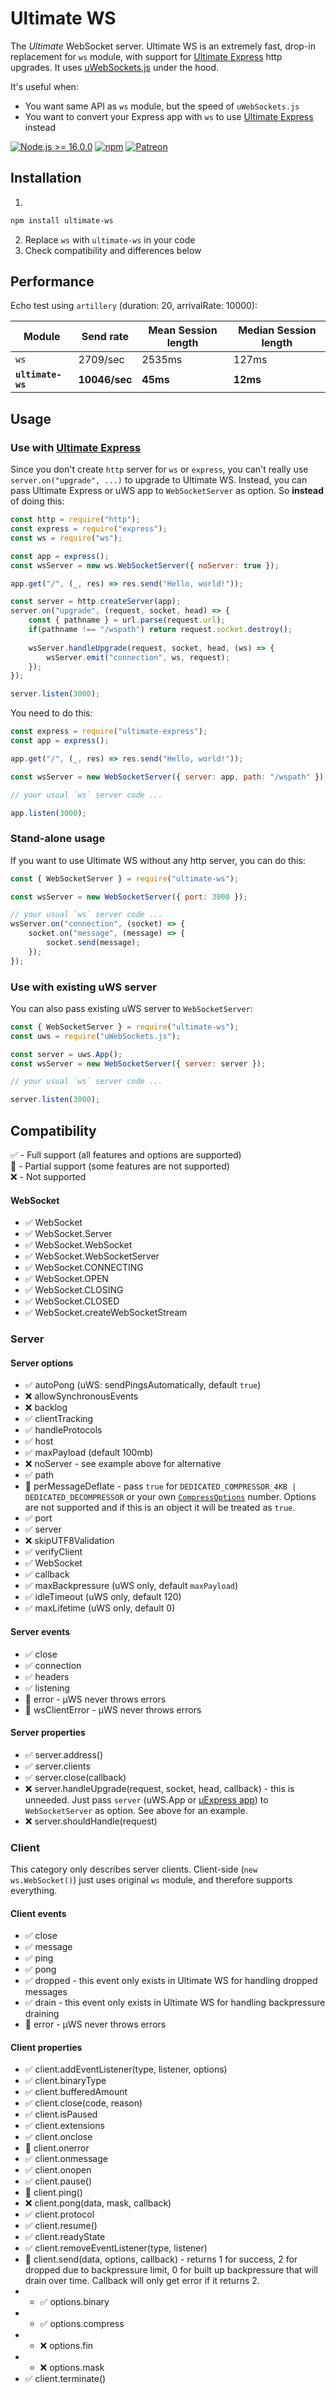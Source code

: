 # Ultimate WS

The *Ultimate* WebSocket server. Ultimate WS is an extremely fast, drop-in replacement for `ws` module, with support for [Ultimate Express](https://github.com/dimdenGD/ultimate-express) http upgrades. It uses [uWebSockets.js](https://github.com/uNetworking/uWebSockets.js) under the hood.  
  
It's useful when:
- You want same API as `ws` module, but the speed of `uWebSockets.js`
- You want to convert your Express app with `ws` to use [Ultimate Express](https://github.com/dimdenGD/ultimate-express) instead
    
[![Node.js >= 16.0.0](https://img.shields.io/badge/Node.js-%3E=16.0.0-green)](https://nodejs.org)
[![npm](https://img.shields.io/npm/v/ultimate-ws?label=last+version)](https://npmjs.com/package/ultimate-ws)
[![Patreon](https://img.shields.io/badge/donate-Patreon-orange)](https://patreon.com/dimdendev)

## Installation

1.
```bash
npm install ultimate-ws
```
2. Replace `ws` with `ultimate-ws` in your code
3. Check compatibility and differences below

## Performance

Echo test using `artillery` (duration: 20, arrivalRate: 10000):

| Module            | Send rate     | Mean Session length | Median Session length |
|-------------------|---------------|---------------------|-----------------------|
| `ws`              | 2709/sec      | 2535ms              | 127ms                 |
| **`ultimate-ws`** | **10046/sec** | **45ms**            | **12ms**              |

## Usage

### Use with [Ultimate Express](https://github.com/dimdenGD/ultimate-express)

Since you don't create `http` server for `ws` or `express`, you can't really use `server.on("upgrade", ...)` to upgrade to Ultimate WS. Instead, you can pass Ultimate Express or uWS app to `WebSocketServer` as option. So **instead** of doing this:
```js
const http = require("http");
const express = require("express");
const ws = require("ws");

const app = express();
const wsServer = new ws.WebSocketServer({ noServer: true });

app.get("/", (_, res) => res.send("Hello, world!"));

const server = http.createServer(app);
server.on("upgrade", (request, socket, head) => {
    const { pathname } = url.parse(request.url);
    if(pathname !== "/wspath") return request.socket.destroy();
    
    wsServer.handleUpgrade(request, socket, head, (ws) => {
        wsServer.emit("connection", ws, request);
    });
});

server.listen(3000);
```
You need to do this:
```js
const express = require("ultimate-express");
const app = express();

app.get("/", (_, res) => res.send("Hello, world!"));

const wsServer = new WebSocketServer({ server: app, path: "/wspath" }); // path is optional

// your usual `ws` server code ...

app.listen(3000);
```

### Stand-alone usage

If you want to use Ultimate WS without any http server, you can do this:
```js
const { WebSocketServer } = require("ultimate-ws");

const wsServer = new WebSocketServer({ port: 3000 });

// your usual `ws` server code ...
wsServer.on("connection", (socket) => {
    socket.on("message", (message) => {
        socket.send(message);
    });
});
```

### Use with existing uWS server

You can also pass existing uWS server to `WebSocketServer`:
```js
const { WebSocketServer } = require("ultimate-ws");
const uws = require("uWebSockets.js");

const server = uws.App();
const wsServer = new WebSocketServer({ server: server });

// your usual `ws` server code ...

server.listen(3000);
```

## Compatibility

✅ - Full support (all features and options are supported)  
🚧 - Partial support (some features are not supported)  
❌ - Not supported  

#### WebSocket

- ✅ WebSocket
- ✅ WebSocket.Server
- ✅ WebSocket.WebSocket
- ✅ WebSocket.WebSocketServer
- ✅ WebSocket.CONNECTING
- ✅ WebSocket.OPEN
- ✅ WebSocket.CLOSING
- ✅ WebSocket.CLOSED
- ✅ WebSocket.createWebSocketStream

### Server

#### Server options

- ✅ autoPong (uWS: sendPingsAutomatically, default `true`)
- ❌ allowSynchronousEvents 
- ❌ backlog
- ✅ clientTracking
- ✅ handleProtocols
- ✅ host
- ✅ maxPayload (default 100mb)
- ❌ noServer - see example above for alternative
- ✅ path
- 🚧 perMessageDeflate - pass `true` for `DEDICATED_COMPRESSOR_4KB | DEDICATED_DECOMPRESSOR` or your own [`CompressOptions`](https://unetworking.github.io/uWebSockets.js/generated/types/CompressOptions.html) number. Options are not supported and if this is an object it will be treated as `true`.
- ✅ port
- ✅ server
- ❌ skipUTF8Validation 
- ✅ verifyClient
- ✅ WebSocket
- ✅ callback
- ✅ maxBackpressure (uWS only, default `maxPayload`)
- ✅ idleTimeout (uWS only, default 120)
- ✅ maxLifetime (uWS only, default 0)

#### Server events

- ✅ close
- ✅ connection
- ✅ headers
- ✅ listening
- 🚧 error - µWS never throws errors
- 🚧 wsClientError - µWS never throws errors

#### Server properties

- ✅ server.address()
- ✅ server.clients
- ✅ server.close(callback)
- ❌ server.handleUpgrade(request, socket, head, callback) - this is unneeded. Just pass `server` (uWS.App or [µExpress app](https://github.com/dimdenGD/ultimate-express)) to `WebSocketServer` as option. See above for an example.
- ❌ server.shouldHandle(request)

### Client

This category only describes server clients. Client-side (`new ws.WebSocket()`) just uses original `ws` module, and therefore supports everything.

#### Client events

- ✅ close
- ✅ message
- ✅ ping
- ✅ pong
- ✅ dropped - this event only exists in Ultimate WS for handling dropped messages
- ✅ drain - this event only exists in Ultimate WS for handling backpressure draining
- 🚧 error - µWS never throws errors

#### Client properties

- ✅ client.addEventListener(type, listener, options)
- ✅ client.binaryType
- ✅ client.bufferedAmount
- ✅ client.close(code, reason)
- ✅ client.isPaused
- ✅ client.extensions
- ✅ client.onclose
- 🚧 client.onerror
- ✅ client.onmessage
- ✅ client.onopen
- ✅ client.pause()
- 🚧 client.ping()
- ❌ client.pong(data, mask, callback)
- ✅ client.protocol
- ✅ client.resume()
- ✅ client.readyState
- ✅ client.removeEventListener(type, listener)
- 🚧 client.send(data, options, callback) - returns 1 for success, 2 for dropped due to backpressure limit, 0 for built up backpressure that will drain over time. Callback will only get error if it returns 2.
- - ✅ options.binary
- - ✅ options.compress
- - ❌ options.fin
- - ❌ options.mask
- ✅ client.terminate()
